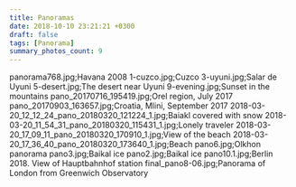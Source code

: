 ```yaml
---
title: Panoramas
date: 2018-10-10 23:21:21 +0300
draft: false
tags: [Panorama]
summary_photos_count: 9
---
```

panorama768.jpg;Havana 2008
1-cuzco.jpg;Cuzco
3-uyuni.jpg;Salar de Uyuni
5-desert.jpg;The desert near Uyuni
9-evening.jpg;Sunset in the mountains
pano_20170716_195419.jpg;Orel region, July 2017
pano_20170903_163657.jpg;Croatia, Mlini, September 2017
2018-03-20_12_12_24_pano_20180320_121224_1.jpg;Baiakl covered with snow
2018-03-20_11_54_31_pano_20180320_115431_1.jpg;Lonely traveler
2018-03-20_17_09_11_pano_20180320_170910_1.jpg;View of the beach
2018-03-20_17_36_40_pano_20180320_173640_1.jpg;Beach
pano6.jpg;Olkhon panorama
pano3.jpg;Baikal ice
pano2.jpg;Baikal ice
pano10.1.jpg;Berlin 2018. View of Hauptbahnhof station
final_pano8-06.jpg;Panorama of London from Greenwich Observatory